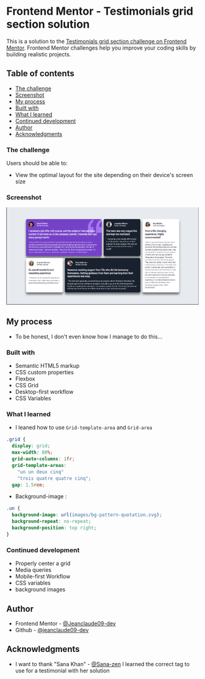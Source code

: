 # Frontend Mentor - Testimonials grid section solution

This is a solution to the [Testimonials grid section challenge on Frontend Mentor](https://www.frontendmentor.io/challenges/testimonials-grid-section-Nnw6J7Un7). Frontend Mentor challenges help you improve your coding skills by building realistic projects.

## Table of contents

- [The challenge](#the-challenge)
- [Screenshot](#screenshot)
- [My process](#my-process)
- [Built with](#built-with)
- [What I learned](#what-i-learned)
- [Continued development](#continued-development)
- [Author](#author)
- [Acknowledgments](#acknowledgments)

### The challenge

Users should be able to:

- View the optimal layout for the site depending on their device's screen size

### Screenshot

![](screenshot.png)

## My process

- To be honest, I don't even know how I manage to do this...

### Built with

- Semantic HTML5 markup
- CSS custom properties
- Flexbox
- CSS Grid
- Desktop-first workflow
- CSS Variables

### What I learned

- I leaned how to use `Grid-template-area` and `Grid-area`

```css
.grid {
  display: grid;
  max-width: 80%;
  grid-auto-columns: 1fr;
  grid-template-areas:
    "un un deux cinq"
    "trois quatre quatre cinq";
  gap: 1.5rem;
```

- Background-image :

```css
.un {
  background-image: url(images/bg-pattern-quotation.svg);
  background-repeat: no-repeat;
  background-position: top right;
}
```

### Continued development

- Properly center a grid
- Media queries
- Mobile-first Workflow
- CSS variables
- background images

## Author

- Frontend Mentor - [@Jeanclaude09-dev](https://www.frontendmentor.io/profile/Jeanclaude09-dev)
- Github - [@jeanclaude09-dev](https://github.com/Jeanclaude09-dev)

## Acknowledgments

- I want to thank "Sana Khan" - [@Sana-zen](https://www.frontendmentor.io/profile/Sana-zen) I learned the correct tag to use for a testimonial with her solution
